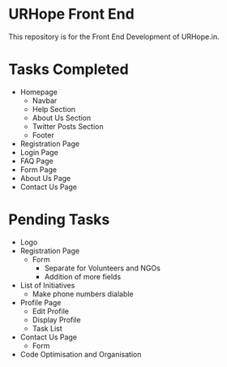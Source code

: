# URHope Front End
This repository is for the Front End Development of URHope.in.

# Tasks Completed
- Homepage
  - Navbar
  - Help Section
  - About Us Section
  - Twitter Posts Section
  - Footer
- Registration Page
- Login Page
- FAQ Page
- Form Page
- About Us Page
- Contact Us Page

# Pending Tasks  
- Logo
- Registration Page
  - Form 
    - Separate for Volunteers and NGOs
    - Addition of more fields
- List of Initiatives
  - Make phone numbers dialable
- Profile Page
  - Edit Profile
  - Display Profile
  - Task List
- Contact Us Page
  - Form
- Code Optimisation and Organisation
